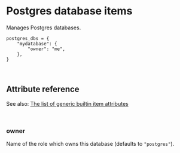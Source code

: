 # Postgres database items

Manages Postgres databases.

    postgres_dbs = {
        "mydatabase": {
            "owner": "me",
        },
    }

<br>

## Attribute reference

See also: [The list of generic builtin item attributes](../repo/bundles.md#builtin-item-attributes)

<br>

### owner

Name of the role which owns this database (defaults to `"postgres"`).
